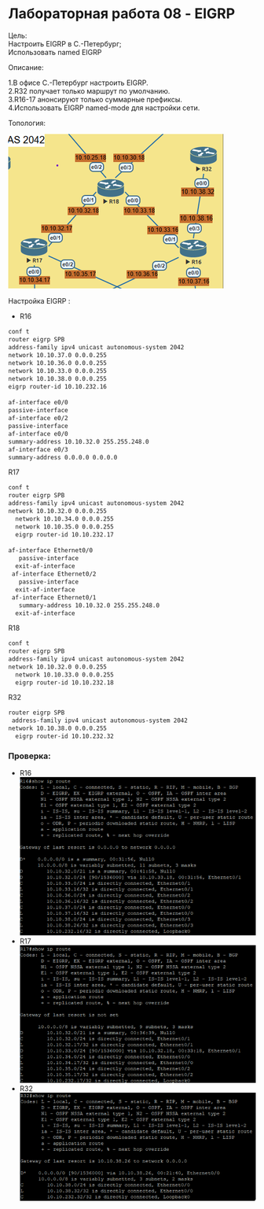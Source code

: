 
# Лабораторная работа 08 - EIGRP

Цель:<br/>
Настроить EIGRP в С.-Петербург;<br/>
Использовать named EIGRP

Описание:

1.В офисе С.-Петербург настроить EIGRP.<br/>
2.R32 получает только маршрут по умолчанию.<br/>
3.R16-17 анонсируют только суммарные префиксы.<br/>
4.Использовать EIGRP named-mode для настройки сети.

Топология:

![Топология](scrn/Топология.png)


Настройка EIGRP :

- R16

```
conf t
router eigrp SPB
address-family ipv4 unicast autonomous-system 2042
network 10.10.37.0 0.0.0.255
network 10.10.36.0 0.0.0.255
network 10.10.33.0 0.0.0.255
network 10.10.38.0 0.0.0.255
eigrp router-id 10.10.232.16

af-interface e0/0
passive-interface
af-interface e0/2
passive-interface
af-interface e0/0
summary-address 10.10.32.0 255.255.248.0
af-interface e0/3
summary-address 0.0.0.0 0.0.0.0
```

R17

```
conf t
router eigrp SPB
address-family ipv4 unicast autonomous-system 2042
network 10.10.32.0 0.0.0.255
  network 10.10.34.0 0.0.0.255
  network 10.10.35.0 0.0.0.255
  eigrp router-id 10.10.232.17

af-interface Ethernet0/0
   passive-interface
  exit-af-interface
 af-interface Ethernet0/2
   passive-interface
  exit-af-interface
 af-interface Ethernet0/1
   summary-address 10.10.32.0 255.255.248.0
  exit-af-interface

```

R18 

```
conf t
router eigrp SPB
address-family ipv4 unicast autonomous-system 2042
network 10.10.32.0 0.0.0.255
  network 10.10.33.0 0.0.0.255
  eigrp router-id 10.10.232.18
```

R32
```
router eigrp SPB
 address-family ipv4 unicast autonomous-system 2042
network 10.10.38.0 0.0.0.255
  eigrp router-id 10.10.232.32
```

### Проверка:

- R16
![R16](scrn/R16.png)
- R17
![R17](scrn/R17.png)
- R32
![R32](scrn/R32.png)
